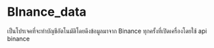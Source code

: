 # BInance_data
เป็นโปรเจคที่จะทำบัญชีอัตโนมัติโดยดึงข้อมูลมาจาก Binance ทุกครั้งที่เปิดเครื่องโดยใช้ api binance
